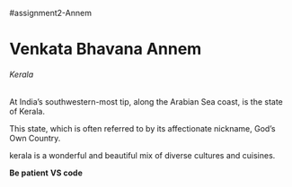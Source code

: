 #assignment2-Annem
# Venkata Bhavana Annem #
###### Kerala #######

At India’s southwestern-most tip, along the Arabian Sea coast, is the state of Kerala. 

This state, which is often referred to by its affectionate nickname, God’s Own Country.

kerala is a wonderful and beautiful mix of diverse cultures and cuisines. 

**Be patient**
**VS code**